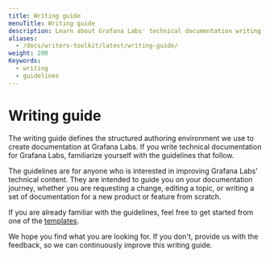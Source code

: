 ```yaml
---
title: Writing guide
menuTitle: Writing guide
description: Learn about Grafana Labs' technical documentation writing guidelines.
aliases:
  - /docs/writers-toolkit/latest/writing-guide/
weight: 200
Keywords:
  - writing
  - guidelines
---
```


# Writing guide

The writing guide defines the structured authoring environment we use to create documentation at Grafana Labs. If you write technical documentation for Grafana Labs, familiarize yourself with the guidelines that follow.

The guidelines are for anyone who is interested in improving Grafana Labs' technical content. They are intended to guide you on your documentation journey, whether you are requesting a change, editing a topic, or writing a set of documentation for a new product or feature from scratch.

If you are already familiar with the guidelines, feel free to get started from one of the [templates](https://github.com/grafana/writers-toolkit/tree/main/docs/static/templates).
<!-- vale Grafana.Exclamation = NO -->
We hope you find what you are looking for. If you don't, provide us with the feedback, so we can continuously improve this writing guide.
<!-- vale Grafana.Exclamation = YES -->

